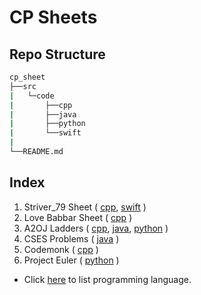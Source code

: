 # CP Sheets

## Repo Structure

```bash
cp_sheet
├──src
|   └─code
|       ├──cpp
|       ├──java
|       ├──python
|       └──swift
|
└──README.md
```

## Index

1. Striver_79 Sheet ( [cpp](src/code/cpp/striver.md), [swift](src/code/swift/striver.md) )
1. Love Babbar Sheet ( [cpp](src/code/cpp/babbar.md) )
1. A2OJ Ladders ( [cpp](src/code/cpp/a2oj.md), [java](src/code/java/a2oj.md), [python](src/code/python/a2oj.md) )
1. CSES Problems ( [java](src/code/java/cses.md) )
1. Codemonk ( [cpp](src/code/cpp/codemonk.md) )
1. Project Euler ( [python](src/code/python/euler.md) )

* Click [here](src/) to list programming language.